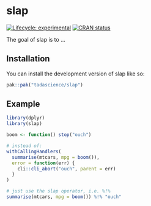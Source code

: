 
<!-- README.md is generated from README.Rmd. Please edit that file -->

# slap

<!-- badges: start -->

[![Lifecycle:
experimental](https://img.shields.io/badge/lifecycle-experimental-orange.svg)](https://lifecycle.r-lib.org/articles/stages.html#experimental)
[![CRAN
status](https://www.r-pkg.org/badges/version/slap)](https://CRAN.R-project.org/package=slap)
<!-- badges: end -->

The goal of slap is to …

## Installation

You can install the development version of slap like so:

``` r
pak::pak("tadascience/slap")
```

## Example

``` r
library(dplyr)
library(slap)

boom <- function() stop("ouch")

# instead of:
withCallingHandlers(
  summarise(mtcars, mpg = boom()), 
  error = function(err) {
    cli::cli_abort("ouch", parent = err)
  }
)

# just use the slap operator, i.e. %!%
summarise(mtcars, mpg = boom()) %!% "ouch" 
```
